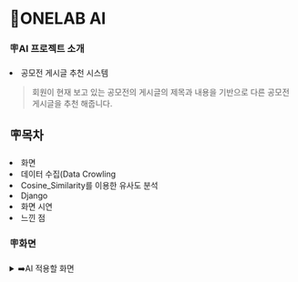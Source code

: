 <h1>🤖ONELAB AI</h1>

<h3>🪧AI 프로젝트 소개</h3>

<li>공모전 게시글 추천 시스템</li>

> 회원이 현재 보고 있는 공모전의 게시글의 제목과 내용을 기반으로 다른 공모전 게시글을 추천 해줍니다.

<h2>🪧목차</h2>

<li>화면</li>
<li>데이터 수집(Data Crowling</li>
<li>Cosine_Similarity를 이용한 유사도 분석</li>
<li>Django</li>
<li>화면 시연</li>
<li>느낀 점</li>

<h3>🪧화면</h3>
<details><summary>➡️AI 적용할 화면</summary>
<img src="https://github.com/onelab-server-ai/onelab-ai/assets/156397913/1adb14b2-f99b-4a83-aab5-6bfee47e4b79" width="550px">
  <br>
<li>현재는 해당 게시글의 내용과 첨부한 이미지 파일들을 보여주고 있습니다.</li>
  <br>
<img src="https://github.com/onelab-server-ai/onelab-ai/assets/156397913/124604cb-f551-4ad7-badf-bb0ed7359e07" width="550px">
  <br>
<li>회원이 현재 보고 있는 공모전 게시글의 제목과 내용을 기반으로 다른 공모전 게시글과의 유사도를 분석하여 게시글 하단에 목록을 나타냅니다.</li>
</details>
